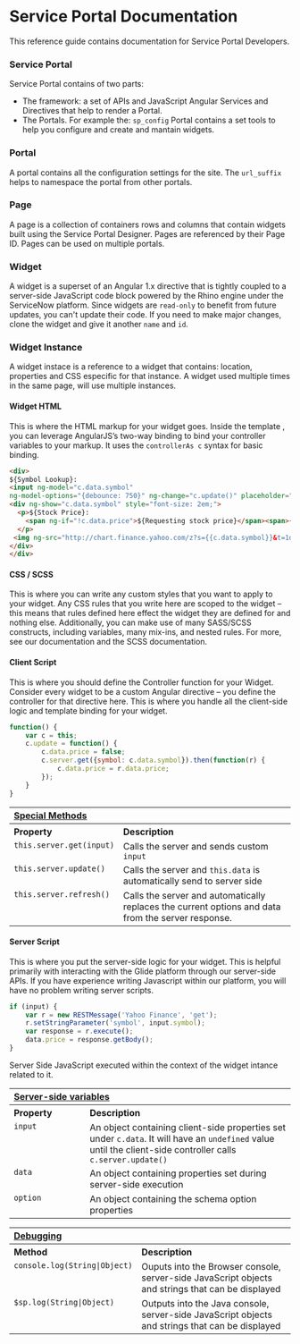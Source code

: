 # Service Portal Documentation
This reference guide contains documentation for Service Portal Developers.

### Service Portal
Service Portal contains of two parts: 
- The framework: a set of APIs and JavaScript Angular Services and Directives that help to render a Portal.
- The Portals. For example the: `sp_config` Portal contains a set tools to help you configure and create and mantain widgets.

### Portal
A portal contains all the configuration settings for the site. The `url_suffix` helps to namespace the portal from other portals.

### Page
A page is a collection of containers rows and columns that contain widgets built using the Service Portal Designer. Pages are referenced by their Page ID. Pages can be used on multiple portals.

### Widget
A widget is a superset of an Angular 1.x directive that is tightly coupled to a server-side JavaScript code block powered by the Rhino engine under the ServiceNow platform.
Since widgets are `read-only` to benefit from future updates, you can't update their code. If you need to make major changes,
clone the widget and give it another `name` and `id`.

### Widget Instance
A widget instace is a reference to a widget that contains: location, properties and CSS especific for that instance. A widget used multiple times in the same page, will use multiple instances.

#### Widget HTML
This is where the HTML markup for your widget goes. Inside the template , you can leverage AngularJS’s two-way binding to bind your controller variables to your markup. It uses the `controllerAs c` syntax for basic binding.
```html
<div>
${Symbol Lookup}: 
<input ng-model="c.data.symbol" 
ng-model-options="{debounce: 750}" ng-change="c.update()" placeholder="Type stock symbol" />
<div ng-show="c.data.symbol" style="font-size: 2em;">        
  <p>${Stock Price}: 
  	<span ng-if="!c.data.price">${Requesting stock price}</span><span>{{c.data.price | currency:"$"}}</span>
  </p>
 <img ng-src="http://chart.finance.yahoo.com/z?s={{c.data.symbol}}&t=1d&z=l"/>
</div>
</div>
```
#### CSS / SCSS
This is where you can write any custom styles that you want to apply to your widget. Any CSS rules that you write here are scoped to the widget – this means that rules defined here effect the widget they are defined for and nothing else. Additionally, you can make use of many SASS/SCSS constructs, including variables, many mix-ins, and nested rules. For more, see our documentation and the SCSS documentation.

#### Client Script
This is where you should define the Controller function for your Widget. Consider every widget to be a custom Angular directive – you define the controller for that directive here. This is where you handle all the client-side logic and template binding for your widget.
```javascript
function() {	
	var c = this;
	c.update = function() {
		c.data.price = false;
		c.server.get({symbol: c.data.symbol}).then(function(r) {			
			c.data.price = r.data.price;			
		});
	}
}
```

<table width="100%">
	<tr>
		<th valign="top" colspan="3" align="left"><a href="#special" name="special">Special Methods</a></th>
	</tr>
	<tr>
		<th valign="top" width="120px" align="left">Property</th>
		<th valign="top" align="left">Description</th>
	</tr>
	<tr>
		<td valign="top"><code>this.server.get(input)</code></td>
		<td valign="top">Calls the server and sends custom <code>input</code></td>
	</tr>
	<tr>
		<td valign="top"><code>this.server.update()</code></td>
		<td valign="top">Calls the server and <code>this.data</code> is automatically send to server side</td>
	</tr>
	<tr>
		<td valign="top"><code>this.server.refresh()</code></td>
		<td valign="top">Calls the server and automatically replaces the current options and data from the server response.</td>
	</tr>	
</table>

#### Server Script
This is where you put the server-side logic for your widget. This is helpful primarily with interacting with the Glide platform through our server-side APIs. If you have experience writing Javascript within our platform, you will have no problem writing server scripts.
```javascript
if (input) {
	var r = new RESTMessage('Yahoo Finance', 'get');
	r.setStringParameter('symbol', input.symbol);
	var response = r.execute();
	data.price = response.getBody();
}
```

Server Side JavaScript executed within the context of the widget intance related to it.

<table width="100%">
	<tr>
		<th valign="top" colspan="3" align="left"><a href="#special" name="special">Server-side variables</a></th>
	</tr>
	<tr>
		<th valign="top" width="120px" align="left">Property</th>
		<th valign="top" align="left">Description</th>
	</tr>
	<tr>
		<td valign="top"><code>input</code></td>
		<td valign="top">An object containing client-side properties set under <code>c.data</code>. It will have an <code>undefined</code> value until the client-side controller calls <code>c.server.update()</code></td>
	</tr>
	<tr>
		<td valign="top"><code>data</code></td>
		<td valign="top">An object containing properties set during server-side execution</td>
	</tr>
	<tr>
		<td valign="top"><code>option</code></td>
		<td valign="top">An object containing the schema option properties</td>
	</tr>	
</table>

<table width="100%">
	<tr>
		<th valign="top" colspan="3" align="left"><a href="#props" name="props">Debugging</a></th>
	</tr>
	<tr>
		<th valign="top" width="120px" align="left">Method</th>
		<th valign="top" align="left">Description</th>
	</tr>
	<tr>
		<td valign="top"><code>console.log(String|Object)</code></td>
		<td valign="top">Ouputs into the Browser console, server-side JavaScript objects and strings that can be displayed</td>
	</tr>
	<tr>
		<td valign="top"><code>$sp.log(String|Object)</code></td>
		<td valign="top">Outputs into the Java console, server-side JavaScript objects and strings that can be displayed</td>
	</tr>
</table>

